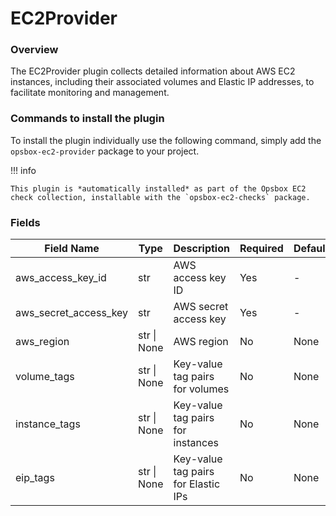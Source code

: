 # EC2Provider

### Overview
The EC2Provider plugin collects detailed information about AWS EC2 instances, including their associated volumes and Elastic IP addresses, to facilitate monitoring and management.

### Commands to install the plugin
To install the plugin individually use the following command, simply add the `opsbox-ec2-provider` package to your project.


!!! info

    This plugin is *automatically installed* as part of the Opsbox EC2 check collection, installable with the `opsbox-ec2-checks` package.

### Fields
| Field Name            | Type                | Description                             | Required | Default |
|-----------------------|---------------------|-----------------------------------------|----------|---------|
| aws_access_key_id     | str                 | AWS access key ID                       | Yes      | -       |
| aws_secret_access_key | str                 | AWS secret access key                   | Yes      | -       |
| aws_region            | str \| None         | AWS region                              | No       | None    |
| volume_tags           | str \| None         | Key-value tag pairs for volumes         | No       | None    |
| instance_tags         | str \| None         | Key-value tag pairs for instances       | No       | None    |
| eip_tags              | str \| None         | Key-value tag pairs for Elastic IPs     | No       | None    |
